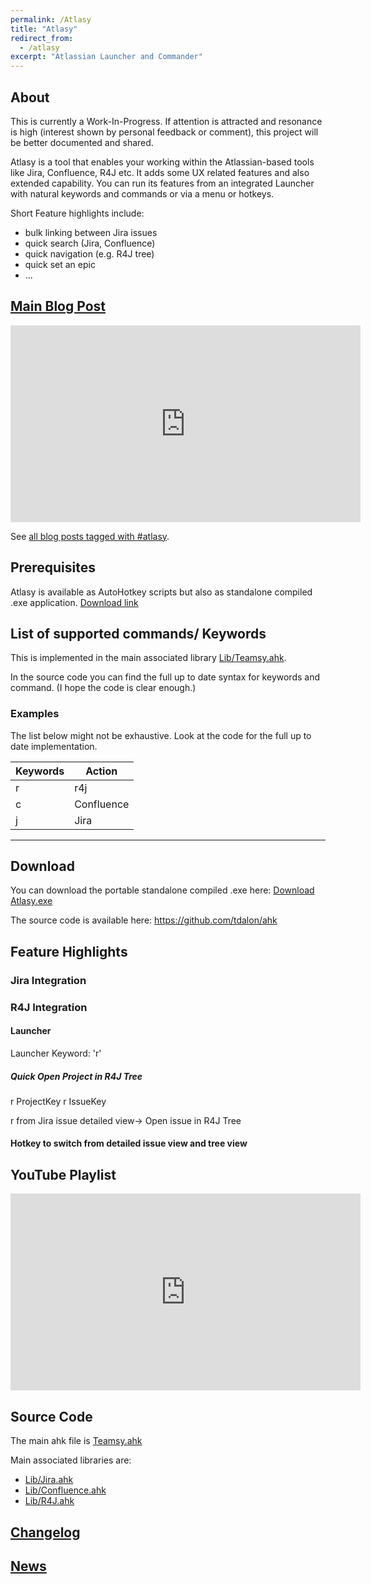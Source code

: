 ```yaml
---
permalink: /Atlasy
title: "Atlasy"
redirect_from:
  - /atlasy
excerpt: "Atlassian Launcher and Commander"
---
```


## About

This is currently a Work-In-Progress.
If attention is attracted and resonance is high (interest shown by personal feedback or comment), this project will be better documented and shared.

Atlasy is a tool that enables your working within the Atlassian-based tools like Jira, Confluence, R4J etc.
It adds some UX related features and also extended capability.
You can run its features from an integrated Launcher with natural keywords and commands or via a menu or hotkeys.

Short Feature highlights include:
 * bulk linking between Jira issues
 * quick search (Jira, Confluence)
 * quick navigation (e.g. R4J tree)
 * quick set an epic
 * ...


## [Main Blog Post](https://tdalon.blogspot.com/2020/07/teamsy.html)

<p style="text-align: center;"><iframe width="560" height="315" src="https://www.youtube.com/embed/zLFWKFfLHnU" frameborder="0" allow="accelerometer; autoplay; encrypted-media; gyroscope; picture-in-picture" allowfullscreen></iframe></p>

See [all blog posts tagged with #atlasy](https://tdalon.blogspot.com/search/label/atlasy).

## Prerequisites

Atlasy is available as AutoHotkey scripts but also as standalone compiled .exe application. [Download link](https://github.com/tdalon/ahk/raw/main/PowerTools/Atlasy.exe)

## List of supported commands/ Keywords

This is implemented in the main associated library [Lib/Teamsy.ahk](https://github.com/tdalon/ahk/blob/main/Lib/Teamsy.ahk).

In the source code you can find the full up to date syntax for keywords and command. (I hope the code is clear enough.)

### Examples

The list below might not be exhaustive. Look at the code for the full up to date implementation.

Keywords  |  Action
--|--
r   |  r4j
c  |  Confluence
j   | Jira  

<hr>

## Download ##

You can download the portable standalone compiled .exe here: [Download Atlasy.exe](https://github.com/tdalon/ahk/raw/main/PowerTools/Atlasy.exe)

The source code is available here: https://github.com/tdalon/ahk

## Feature Highlights

### Jira Integration

### R4J Integration

#### Launcher

Launcher Keyword: 'r'

##### Quick Open Project in R4J Tree

r ProjectKey
r IssueKey

r from Jira issue detailed view-> Open issue in R4J Tree

#### Hotkey to switch from detailed issue view and tree view



## YouTube Playlist

<iframe width="560" height="315" src="https://www.youtube.com/embed/videoseries?list=PLUSZfg60tAwLDw9tBZXLYH3OXlP3f4Awn" title="YouTube video player" frameborder="0" allow="accelerometer; autoplay; clipboard-write; encrypted-media; gyroscope; picture-in-picture; web-share" allowfullscreen></iframe>

## Source Code

The main ahk file is [Teamsy.ahk](https://github.com/tdalon/ahk/blob/main/Atlasy.ahk)

Main associated libraries are:
  * [Lib/Jira.ahk](https://github.com/tdalon/ahk/blob/main/Lib/Jira.ahk)
  * [Lib/Confluence.ahk](https://github.com/tdalon/ahk/blob/main/Lib/Confluence.ahk)
  * [Lib/R4J.ahk](https://github.com/tdalon/ahk/blob/main/Lib/R4J.ahk)

## [Changelog](Atlasy-Changelog)

## [News](https://twitter.com/search?q=%23Atlasy)

